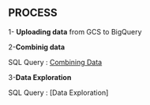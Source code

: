 ## PROCESS

1- **Uploading data** from GCS to BigQuery

2-**Combinig data**

  SQL Query : [Combining Data ](https://github.com/berivanyavuz/Cyclist_Bike_Share_Case_Study/blob/main/Combining%20Data.sql)

3-**Data Exploration**
  
  SQL Query : [Data Exploration]
